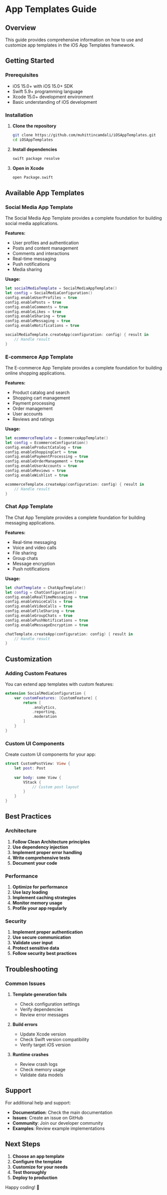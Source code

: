 # App Templates Guide

## Overview

This guide provides comprehensive information on how to use and customize app templates in the iOS App Templates framework.

## Getting Started

### Prerequisites

- iOS 15.0+ with iOS 15.0+ SDK
- Swift 5.9+ programming language
- Xcode 15.0+ development environment
- Basic understanding of iOS development

### Installation

1. **Clone the repository**
   ```bash
   git clone https://github.com/muhittincamdali/iOSAppTemplates.git
   cd iOSAppTemplates
   ```

2. **Install dependencies**
   ```bash
   swift package resolve
   ```

3. **Open in Xcode**
   ```bash
   open Package.swift
   ```

## Available App Templates

### Social Media App Template

The Social Media App Template provides a complete foundation for building social media applications.

**Features:**
- User profiles and authentication
- Posts and content management
- Comments and interactions
- Real-time messaging
- Push notifications
- Media sharing

**Usage:**
```swift
let socialMediaTemplate = SocialMediaAppTemplate()
let config = SocialMediaConfiguration()
config.enableUserProfiles = true
config.enablePosts = true
config.enableComments = true
config.enableLikes = true
config.enableSharing = true
config.enableMessaging = true
config.enableNotifications = true

socialMediaTemplate.createApp(configuration: config) { result in
    // Handle result
}
```

### E-commerce App Template

The E-commerce App Template provides a complete foundation for building online shopping applications.

**Features:**
- Product catalog and search
- Shopping cart management
- Payment processing
- Order management
- User accounts
- Reviews and ratings

**Usage:**
```swift
let ecommerceTemplate = EcommerceAppTemplate()
let config = EcommerceConfiguration()
config.enableProductCatalog = true
config.enableShoppingCart = true
config.enablePaymentProcessing = true
config.enableOrderManagement = true
config.enableUserAccounts = true
config.enableReviews = true
config.enableWishlist = true

ecommerceTemplate.createApp(configuration: config) { result in
    // Handle result
}
```

### Chat App Template

The Chat App Template provides a complete foundation for building messaging applications.

**Features:**
- Real-time messaging
- Voice and video calls
- File sharing
- Group chats
- Message encryption
- Push notifications

**Usage:**
```swift
let chatTemplate = ChatAppTemplate()
let config = ChatConfiguration()
config.enableRealTimeMessaging = true
config.enableVoiceCalls = true
config.enableVideoCalls = true
config.enableFileSharing = true
config.enableGroupChats = true
config.enablePushNotifications = true
config.enableMessageEncryption = true

chatTemplate.createApp(configuration: config) { result in
    // Handle result
}
```

## Customization

### Adding Custom Features

You can extend app templates with custom features:

```swift
extension SocialMediaConfiguration {
    var customFeatures: [CustomFeature] {
        return [
            .analytics,
            .reporting,
            .moderation
        ]
    }
}
```

### Custom UI Components

Create custom UI components for your app:

```swift
struct CustomPostView: View {
    let post: Post
    
    var body: some View {
        VStack {
            // Custom post layout
        }
    }
}
```

## Best Practices

### Architecture

1. **Follow Clean Architecture principles**
2. **Use dependency injection**
3. **Implement proper error handling**
4. **Write comprehensive tests**
5. **Document your code**

### Performance

1. **Optimize for performance**
2. **Use lazy loading**
3. **Implement caching strategies**
4. **Monitor memory usage**
5. **Profile your app regularly**

### Security

1. **Implement proper authentication**
2. **Use secure communication**
3. **Validate user input**
4. **Protect sensitive data**
5. **Follow security best practices**

## Troubleshooting

### Common Issues

1. **Template generation fails**
   - Check configuration settings
   - Verify dependencies
   - Review error messages

2. **Build errors**
   - Update Xcode version
   - Check Swift version compatibility
   - Verify target iOS version

3. **Runtime crashes**
   - Review crash logs
   - Check memory usage
   - Validate data models

## Support

For additional help and support:

- **Documentation**: Check the main documentation
- **Issues**: Create an issue on GitHub
- **Community**: Join our developer community
- **Examples**: Review example implementations

## Next Steps

1. **Choose an app template**
2. **Configure the template**
3. **Customize for your needs**
4. **Test thoroughly**
5. **Deploy to production**

Happy coding! 🚀
